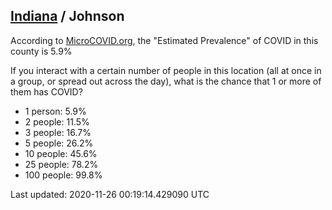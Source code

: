 
## [Indiana](/united-states/indiana) / Johnson

According to [MicroCOVID.org](http://microcovid.org),
the "Estimated Prevalence" of COVID in this county is 5.9%

If you interact with a certain number of people in this location
(all at once in a group, or spread out across the day), what is the chance that
1 or more of them has COVID?

- 1 person: 5.9%
- 2 people: 11.5%
- 3 people: 16.7%
- 5 people: 26.2%
- 10 people: 45.6%
- 25 people: 78.2%
- 100 people: 99.8%

Last updated: 2020-11-26 00:19:14.429090 UTC
